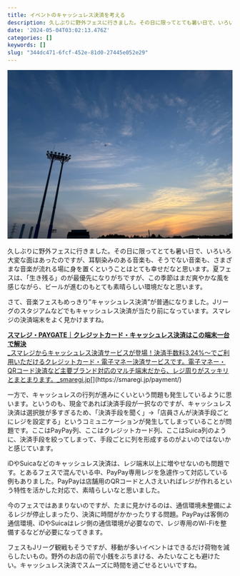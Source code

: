 ```yaml
---
title: イベントのキャッシュレス決済を考える
description: 久しぶりに野外フェスに行きました。その日に限ってとても暑い日で、いろいろ大変な面はあったのですが、耳馴染みのある音楽も、そうでない音楽も、さまざまな音楽が流れる場に身を置くということはとても幸せだなと思います。夏フェスは、「生き残る」のが最優先になりがちですが、この季節はまだ爽や
date: '2024-05-04T03:02:13.476Z'
categories: []
keywords: []
slug: "344dc471-6fcf-452e-81d0-27445e052e29"
---
```

![](1__f5I39MkQtdTd2__FFjVNhjg.jpeg)

久しぶりに野外フェスに行きました。その日に限ってとても暑い日で、いろいろ大変な面はあったのですが、耳馴染みのある音楽も、そうでない音楽も、さまざまな音楽が流れる場に身を置くということはとても幸せだなと思います。夏フェスは、「生き残る」のが最優先になりがちですが、この季節はまだ爽やかな風を感じながら、ビールが進むのもとても素晴らしい環境だなと思います。

さて、音楽フェスもめっきり”キャッシュレス決済”が普通になりました。Jリーグのスタジアムなどでもキャッシュレス決済が当たり前になっています。スマレジの決済端末をよく見かけますね。

[**スマレジ・PAYGATE｜クレジットカード・キャッシュレス決済はこの端末一台で解決**  
_スマレジからキャッシュレス決済サービスが登場！決済手数料3.24%〜でご利用いただけるクレジットカード・電子マネー決済サービスです。電子マネー・QRコード決済など主要ブランド対応のマルチ端末だから、レジ周りがスッキリとまとまります。_smaregi.jp](https://smaregi.jp/payment/ "https://smaregi.jp/payment/")[](https://smaregi.jp/payment/)

一方で、キャッシュレスの行列が進みにくいという問題も発生しているように思います。というのも、現金であれば決済手段が一択なのですが、キャッシュレス決済は選択肢が多すぎるため、「決済手段を聞く」→「店員さんが決済手段ごとにレジを設定する」というコミュニケーションが発生してしまっていることが問題です。ここはPayPay列、ここはクレジットカード列、ここはSuica列のように、決済手段を絞ってしまって、手段ごとに列を形成するのがよいのではないかと感じています。

iDやSuicaなどのキャッシュレス決済は、レジ端末以上に増やせないのも問題です。とあるフェスで混んでいる中、PayPay専用レジを急遽作って対応している例もありました。PayPayは店舗用のQRコードと人さえいればレジが作れるという特性を活かした対応で、素晴らしいなと思いました。

今のフェスではあまりないのですが、たまに見かけるのは、通信環境未整備によるレジが停止しまったり、決済に時間がかかったりする問題。PayPayは客側の通信環境、iDやSuicaはレジ側の通信環境が必要なので、レジ専用のWi-Fiを整備するなどが必要になってきます。

フェスもJリーグ観戦もそうですが、移動が多いイベントはできるだけ荷物を減らしたいもの。野外のお店の前で小銭をぶちまける、みたいなことも避けたい。キャッシュレス決済でスムーズに時間を過ごせるといいですね。